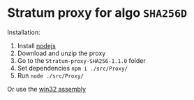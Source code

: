 # Stratum proxy for algo `SHA256D`

Installation:
1. Install [nodejs](https://nodejs.org/en/download/)
2. Download and unzip the proxy
3. Go to the `Stratum-proxy-SHA256-1.1.0` folder
2. Set dependencies `npm i ./src/Proxy/` 
3. Run `node ./src/Proxy/`

Or use the [win32 assembly](https://github.com/JerryWm/Stratum-proxy-SHA256/releases/tag/v1.1.0)

